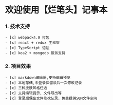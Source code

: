 # 欢迎使用【烂笔头】记事本

### 1. 技术支持
    - [x] webpack4.0 打包
    - [x] react + redux 主框架
    - [x] TypeScript 语法
    - [x] koa2 + mongodb 服务支持

### 2. 项目效果
    - [x] markdown编辑器,支持编辑预览
    - [x] 本地存储,未登录保留最后一次修改记录
    - [x] 三种皮肤风格任选
    - [x] 支持编辑提示、文件导出等
    - [x] 登录后保留文件修改记录，免费提供50M文件空间
    
